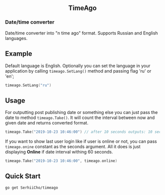 <h2 align="center">TimeAgo</h2>
<h3>Date/time converter</h3>

Date/time converter into "n time ago" format. Supports Russian and English languages.

## Example

Default language is English. Optionally you can set the language in your application by calling `timeago.SetLang()` method and passing flag 'ru' or 'en';

```go
timeago.SetLang("ru")
```

## Usage

For outputting post publishing date or something else you can just pass the date to method `timeago.Take()`. It will count the interval between now and given date and returns converted format.

```go
timeago.Take("2019-10-23 10:46:00") // after 10 seconds outputs: 10 seconds ago
```

If you want to show last user login like if user is online or not, you can pass `timeago.onine` constant as the seconds argument. All it does is just displaying **Online** if date interval withing 60 seconds.

```go
timeago.Take("2019-10-23 10:46:00", timeago.online)
```

## Quick Start

```bash
go get SerhiiCho/timeago
```
